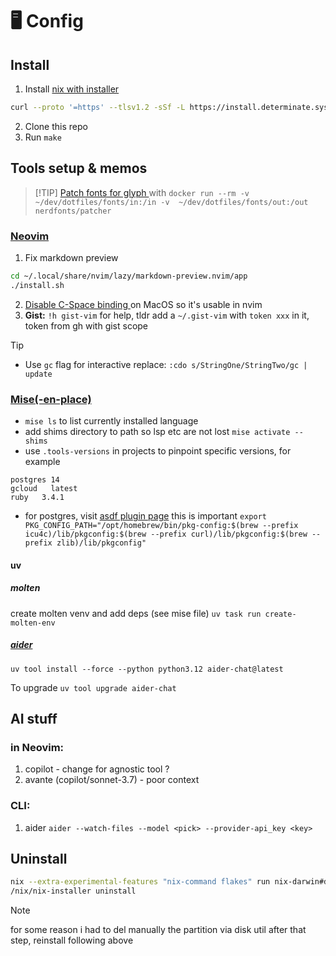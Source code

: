 # 🖥️ Config
## Install 
1. Install [nix with installer](https://github.com/DeterminateSystems/nix-installer) 
```bash
curl --proto '=https' --tlsv1.2 -sSf -L https://install.determinate.systems/nix | sh -s -- install
```
2. Clone this repo 
3. Run `make` 
## Tools setup & memos
> [!TIP] [ Patch fonts for glyph ](https://github.com/ryanoasis/nerd-fonts#option-9-patch-your-own-font) with
`docker run --rm -v ~/dev/dotfiles/fonts/in:/in -v  ~/dev/dotfiles/fonts/out:/out nerdfonts/patcher`
### [Neovim](./home/programs/kickstart-nvim/README.md)
1. Fix markdown preview
```bash
cd ~/.local/share/nvim/lazy/markdown-preview.nvim/app
./install.sh
```
2. [ Disable C-Space binding ](https://apple.stackexchange.com/questions/423971/disable-controlspace-keyboard-shortcut) on MacOS so it's usable in nvim
3. **Gist:**
`!h gist-vim` for help, tldr add a `~/.gist-vim` with `token xxx` in it, token
from gh with gist scope
> [!TIP]
> - Use `gc` flag for interactive replace: `:cdo s/StringOne/StringTwo/gc | update`
### [Mise(-en-place)](https://mise.jdx.dev/dev-tools/shims.html)
- `mise ls` to list currently installed language
- add shims directory to path so lsp etc are not lost `mise activate --shims`
- use `.tools-versions` in projects to pinpoint specific versions, for example
```#.tools-versions
postgres 14
gcloud   latest
ruby   3.4.1
```
- for postgres, visit [asdf plugin page](https://github.com/smashedtoatoms/asdf-postgres) 
this is important
`export PKG_CONFIG_PATH="/opt/homebrew/bin/pkg-config:$(brew --prefix icu4c)/lib/pkgconfig:$(brew --prefix curl)/lib/pkgconfig:$(brew --prefix zlib)/lib/pkgconfig"`
#### uv
##### molten
create molten venv and add deps (see mise file) `uv task run create-molten-env`

##### [aider](https://aider.chat/docs/install.html)
`uv tool install --force --python python3.12 aider-chat@latest` 

To upgrade `uv tool upgrade aider-chat`

## AI stuff
### in Neovim:
  1. copilot - change for agnostic tool ?
  2. avante (copilot/sonnet-3.7) - poor context
### CLI:
  1. aider 
  `aider --watch-files --model <pick> --provider-api_key <key>`

## Uninstall
```bash
nix --extra-experimental-features "nix-command flakes" run nix-darwin#darwin-uninstaller
/nix/nix-installer uninstall
```
> [!NOTE]
> for some reason i had to del manually the partition via disk util
> after that step, reinstall following above 
